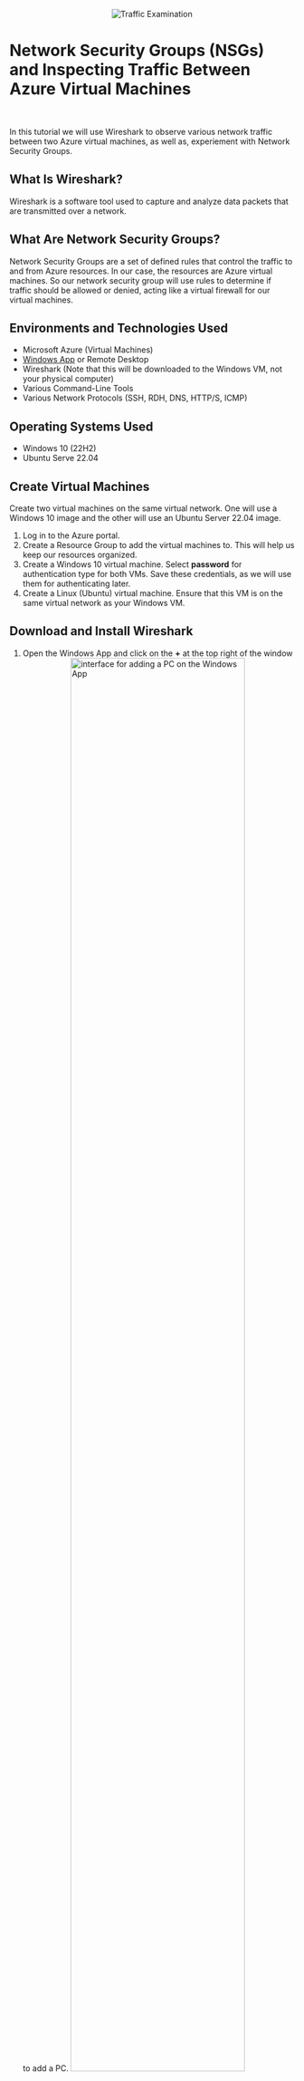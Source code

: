 <p align="center">
<img src="https://i.imgur.com/Ua7udoS.png" alt="Traffic Examination"/>
</p>
<h1>Network Security Groups (NSGs) and Inspecting Traffic Between Azure Virtual Machines</h1>
<br/>

In this tutorial we will use Wireshark to observe various network traffic between two Azure virtual machines, as well as, experiement with Network Security Groups.

<h2>What Is Wireshark?</h2>
Wireshark is a software tool used to capture and analyze data packets that are transmitted over a network.

<h2>What Are Network Security Groups?</h2>
Network Security Groups are a set of defined rules that control the traffic to and from Azure resources. In our case, the resources are Azure virtual machines. So our network security group will use rules to determine if traffic should be allowed or denied, acting like a virtual firewall for our virtual machines.

<h2>Environments and Technologies Used</h2>

- Microsoft Azure (Virtual Machines)
- [Windows App](https://apps.apple.com/us/app/windows-app/id1295203466?mt=12) or Remote Desktop
- Wireshark (Note that this will be downloaded to the Windows VM, not your physical computer)
- Various Command-Line Tools
- Various Network Protocols (SSH, RDH, DNS, HTTP/S, ICMP)

<h2>Operating Systems Used</h2>

- Windows 10 (22H2)
- Ubuntu Serve 22.04

<h2>Create Virtual Machines</h2>
Create two virtual machines on the same virtual network. One will use a Windows 10 image and the other will use an Ubuntu Server 22.04 image. 

1. Log in to the Azure portal.
2. Create a Resource Group to add the virtual machines to. This will help us keep our resources organized.
3. Create a Windows 10 virtual machine. Select <b>password</b> for authentication type for both VMs. Save these credentials, as we will use them for authenticating later.
4. Create a Linux (Ubuntu) virtual machine. Ensure that this VM is on the same virtual network as your Windows VM.

<h2>Download and Install Wireshark</h2>

1. Open the Windows App and click on the <b>+</b> at the top right of the window to add a PC.
   <img src="https://i.imgur.com/q2CIjtQ.png" height="80%" width="80%" alt="interface for adding a PC on the Windows App"/>
2. Paste your Windows VM's public IP address for <b>PC name</b>. Feel free to give your VM whatever friendly name you would like. I named mine windows-vm so that I can easily know what operating system is running on the PC. Then click <b>Add</b> to add the VM.
      <img src="https://i.imgur.com/cvBmV30.png" height="80%" width="80%" alt="interface for adding a PC on the Windows App"/>
3. Click on the ellipsis and select <b>connect</b> to connect to the Windows VM.
   <img src="https://i.imgur.com/OKSJhL1.png" height="80%" width="80%" alt="interface for adding a PC on the Windows App"/>
4. Add the username and password you created when you created your virtual machine in Azure to authenticate yourself.
    <img src="https://i.imgur.com/dkhuqJB.png" height="80%" width="80%" alt="interface for adding a PC on the Windows App"/>
5. Once connected, open the browser within your Windows VM to download and install [Wireshark](https://www.wireshark.org/). Choose the <b>Windows x64 Installer</b>.

<h2>Observe ICMP Traffic</h2>
Ping the Linux VM:

1. In Wireshark, select <b>ethernet</b> and then select the blue shark fin on the top left corner of the window to begin viewing the network traffic
2. Type `icmp` on the bar at the top to filter for ICMP traffic only. ICMP, or Internet Control Message Protocol operates on layer 3 of the OSI model and is used to relay information about network issues. Ping is a tool that uses ICMP to test connectivity between two devices by sending an echo request and waiting for an echo reply. It's like one computer asks "Hey, are you there?" and the other responds with "Yes, I'm here."
3. Open Power Shell on the Windows VM to ping the linux VM. Let's ping the Linux VM's private IP address instead of the public IP address to improve security and efficiency: `ping 10.0.0.5`
4. Now we can see the packets that were sent across the network when we pinged the Linux PC and idividually examine each one

<h2>Experiment with Network Security Groups</h2>
Pertually ping the Linux VM, and use NSGs to deny ICMP traffic to the Linux VM:

1. Let's perpetually ping the Linux VM with `ping 10.0.0.5 -t`. This will send a continuous ping to the Linux VM until we decide to stop it.
2. In your Azure portal, go to the Linux VM's network security group, and set a rule to deny ICMP traffic. Once this is done, our echo request will begin to time out as we will stop receiving echo replies from the Linux VM. You can also see this by observing the ICMP traffic on Wireshark. Notice that there are no longer any replies from the Linux VM, only requests.
3. To allow ICMP traffic, just delete the rule on the NSG and the Linux VM will eventually begin seding echo replies.
4. Stop the perpetual pings with <b>CTRL + C</b>

<h2>Observe SSH Traffic</h2>
Establish a secure remote connection to the Linux VM using the Windows VM to log in through SSH:

1. Filter for SSH traffic in Wireshark. SSH or Secure Shell is a network protocol that allows users to securely access a computer over an unsecured network
2. In PowerShell, type `ssh <username>@<private IP>` to connect. For example, I would type: `ssh labuser@10.0.0.5`. We can see that Wireshark immediately starts to display SSH traffic.
3. After authenticating with the credentials created for the Linux VM, you’ll have access to your VM as if it were physically in front of you. However, this access is limited to the command line. This means you can create and delete files, run programs, and manage the system, but only through plain text commands—no Graphical User Interface (GUI).
4. We can see that we are actually connected to our Linux VM because our prompt has changed. We can also verify our connection by typing `hostname` on the command prompt. This should return the name that you gave to your Linux VM when you created it on Azure.
5. To exit the SSH connection just type `exit`. Notice how our command prompt has changed, and typing `hostname` now returns the name of our Windows VM.

<h2>Observe DHCP Traffic</h2>
Release our Windows VM's IP address and request a new one from the DHCP server:

1. Filter for DHCP traffic on Wireshark. DHCP, or Dynamic Host Configuration Protocol is used to automatically assign IP addresses to devices connected to the network.
2. 
<h2>Observe DNS Traffic</h2>
<h2>Observe RDP Traffic</h2>
<h2>Delete Resource Group</h2>
